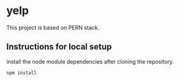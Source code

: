 # yelp
This project is based on PERN stack.

## Instructions for local setup
install the node module dependencies after cloning the repository.
`````````
npm install

